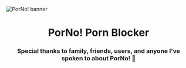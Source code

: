![PorNo! banner](https://mrvivacious.github.io/pictures/banners/porNo_text.png)

<p align="center">
    <!-- <img src="/hert_PorNo.png" width="150"> -->
    <h1 align="center">PorNo! Porn Blocker</h1>
</p>


<h3 align="center"> Special thanks to family, friends, users, and anyone I've spoken to about PorNo! 💛 </h3>

